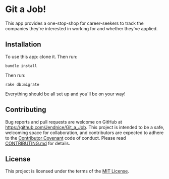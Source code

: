 # Git a Job!

This app provides a one-stop-shop for career-seekers to track the companies they're interested in working for and whether they've applied.

## Installation

To use this app: clone it. Then run:

```
bundle install
```

Then run:

```
rake db:migrate
```

Everything should be all set up and you'll be on your way!

## Contributing

Bug reports and pull requests are welcome on GitHub at https://github.com/Jendnice/Git_a_Job. This project is intended to be a safe, welcoming space for collaboration, and contributors are expected to adhere to the [Contributor Covenant](http://contributor-covenant.org) code of conduct. Please read [CONTRIBUTING.md](https://github.com/Jendnice/Git_a_Job/blob/master/CONTRIBUTING.md) for details.

## License

This project is licensed under the terms of the [MIT License](https://opensource.org/licenses/MIT). 